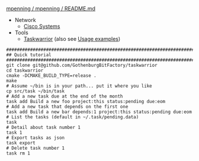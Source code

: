 [mpenning / mpenning / README.md](https://github.com/mpenning/mpenning/blob/main/README.md "A place for my github profile")

<!--
**mpenning/mpenning** is a ✨ _special_ ✨ repository because its `README.md` (this file) appears on your GitHub profile.

Here are some ideas to get you started:

- 🔭 I’m currently working on ...
- 🌱 I’m currently learning ...
- 👯 I’m looking to collaborate on ...
- 🤔 I’m looking for help with ...
- 💬 Ask me about ...
- 📫 How to reach me: ...
- 😄 Pronouns: ...
- ⚡ Fun fact: ...
-->

- Network
  - [Cisco Systems][1]
- Tools
  - [Taskwarrior][2] (also see [Usage examples][3])
```
##############################################################################
## Quick tutorial
##############################################################################
git clone git@github.com/GothenburgBitFactory/taskwarrior
cd taskwarrior
cmake -DCMAKE_BUILD_TYPE=release .
make
# Assume ~/bin is in your path... put it where you like 
cp src/task ~/bin/task
# Add a new task due at the end of the month
task add Build a new foo project:this status:pending due:eom
# Add a new task that depends on the first one
task add Build a new bar depends:1 project:this status:pending due:eom
# List the tasks (default in ~/.task/pending.data)
task
# Detail about task number 1
task 1
# Export tasks as json
task export
# Delete task number 1
task rm 1
```
    

[1]: https://cisco.com/
[2]: https://github.com/GothenburgBitFactory/taskwarrior
[3]: https://taskwarrior.org/docs/examples/
